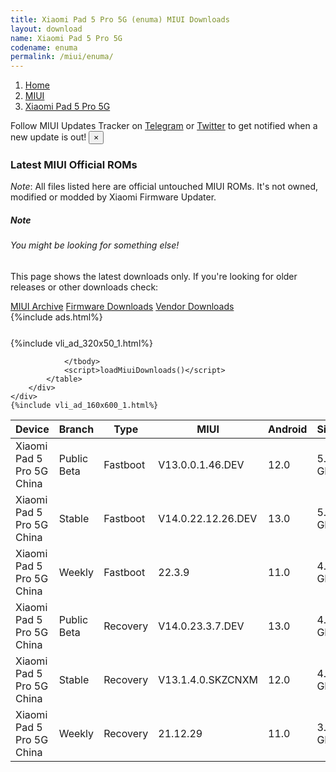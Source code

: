 ```yaml
---
title: Xiaomi Pad 5 Pro 5G (enuma) MIUI Downloads
layout: download
name: Xiaomi Pad 5 Pro 5G
codename: enuma
permalink: /miui/enuma/
---
```

<nav aria-label="breadcrumb">
    <ol class="breadcrumb">
        <li class="breadcrumb-item"><a href="/">Home</a></li>
        <li class="breadcrumb-item"><a href="/miui/">MIUI</a></li>
        <li class="breadcrumb-item active" aria-current="page"><a href="/miui/enuma/">Xiaomi Pad 5 Pro 5G</a></li>
    </ol>
</nav>
<div class="alert alert-primary alert-dismissible fade show" role="alert">
    Follow MIUI Updates Tracker on <a href="https://t.me/MIUIUpdatesTracker" class="alert-link">Telegram</a>
     or <a href="https://twitter.com/MiFwUpdater" class="alert-link">Twitter</a> to get notified when a new update is out!
    <button type="button" class="close" data-dismiss="alert" aria-label="Close">
        <span aria-hidden="true">&times;</span>
    </button>
</div>

### Latest MIUI Official ROMs
*Note*: All files listed here are official untouched MIUI ROMs. It's not owned, modified or modded by Xiaomi Firmware Updater.
<div class="card">
  <div class="card-body">
    <h5 class="card-title">Note</h5>
    <h6 class="card-subtitle mb-2 text-muted">You might be looking for something else!</h6>
    <p class="card-text">This page shows the latest downloads only.
     If you're looking for older releases or other downloads check:</p>
    <a href="/archive/miui/enuma/" class="card-link">MIUI Archive</a>
    <a href="/firmware/enuma/" class="card-link">Firmware Downloads</a>
    <a href="/vendor/enuma/" class="card-link">Vendor Downloads</a>
  </div>
</div>
{%include ads.html%}
<div class="row justify-content-center">
    <div class="col-10">
        <div class="table-responsive-md" style="margin-top: 25px;">
            {%include vli_ad_320x50_1.html%}
            <table id="miui" class="display dt-responsive nowrap compact table table-striped table-hover table-sm">
                <thead class="thead-dark">
                    <tr>
                        <th data-ref="device">Device</th>
                        <th data-ref="branch">Branch</th>
                        <th data-ref="type">Type</th>
                        <th data-ref="miui">MIUI</th>
                        <th data-ref="android">Android</th>
                        <th data-ref="size">Size</th>
                        <th data-ref="size">Date</th>
                        <th data-ref="link">Link</th>
                    </tr>
                </thead>
                <tbody>
                <tr><td>Xiaomi Pad 5 Pro 5G China</td><td>Public Beta</td><td>Fastboot</td><td>V13.0.0.1.46.DEV</td><td>12.0</td><td>5.0 GB</td><td>2022-07-19</td><td><a href="/miui/enuma/public beta/V13.0.0.1.46.DEV/">Download</a></td></tr>
<tr><td>Xiaomi Pad 5 Pro 5G China</td><td>Stable</td><td>Fastboot</td><td>V14.0.22.12.26.DEV</td><td>13.0</td><td>5.3 GB</td><td>2022-12-26</td><td><a href="/miui/enuma/stable/V14.0.22.12.26.DEV/">Download</a></td></tr>
<tr><td>Xiaomi Pad 5 Pro 5G China</td><td>Weekly</td><td>Fastboot</td><td>22.3.9</td><td>11.0</td><td>4.6 GB</td><td>2022-03-09</td><td><a href="/miui/enuma/weekly/22.3.9/">Download</a></td></tr>
<tr><td>Xiaomi Pad 5 Pro 5G China</td><td>Public Beta</td><td>Recovery</td><td>V14.0.23.3.7.DEV</td><td>13.0</td><td>4.5 GB</td><td>2023-03-10</td><td><a href="/miui/enuma/public beta/V14.0.23.3.7.DEV/">Download</a></td></tr>
<tr><td>Xiaomi Pad 5 Pro 5G China</td><td>Stable</td><td>Recovery</td><td>V13.1.4.0.SKZCNXM</td><td>12.0</td><td>4.3 GB</td><td>2022-10-18</td><td><a href="/miui/enuma/stable/V13.1.4.0.SKZCNXM/">Download</a></td></tr>
<tr><td>Xiaomi Pad 5 Pro 5G China</td><td>Weekly</td><td>Recovery</td><td>21.12.29</td><td>11.0</td><td>3.7 GB</td><td>2021-12-29</td><td><a href="/miui/enuma/weekly/21.12.29/">Download</a></td></tr>

                </tbody>
                <script>loadMiuiDownloads()</script>
            </table>
        </div>
    </div>
    {%include vli_ad_160x600_1.html%}
</div>
